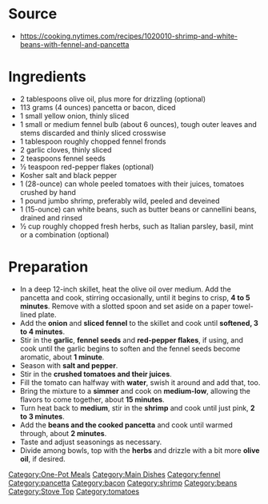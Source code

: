 # Source

-   <https://cooking.nytimes.com/recipes/1020010-shrimp-and-white-beans-with-fennel-and-pancetta>

# Ingredients

-   2 tablespoons olive oil, plus more for drizzling (optional)
-   113 grams (4 ounces) pancetta or bacon, diced
-   1 small yellow onion, thinly sliced
-   1 small or medium fennel bulb (about 6 ounces), tough outer leaves
    and stems discarded and thinly sliced crosswise
-   1 tablespoon roughly chopped fennel fronds
-   2 garlic cloves, thinly sliced
-   2 teaspoons fennel seeds
-   ½ teaspoon red-pepper flakes (optional)
-   Kosher salt and black pepper
-   1 (28-ounce) can whole peeled tomatoes with their juices, tomatoes
    crushed by hand
-   1 pound jumbo shrimp, preferably wild, peeled and deveined
-   1 (15-ounce) can white beans, such as butter beans or cannellini
    beans, drained and rinsed
-   ½ cup roughly chopped fresh herbs, such as Italian parsley, basil,
    mint or a combination (optional)

# Preparation

-   In a deep 12-inch skillet, heat the olive oil over medium. Add the
    pancetta and cook, stirring occasionally, until it begins to crisp,
    **4 to 5 minutes**. Remove with a slotted spoon and set aside on a
    paper towel-lined plate.
-   Add the **onion** and **sliced fennel** to the skillet and cook
    until **softened, 3 to 4 minutes**.
-   Stir in the **garlic**, **fennel seeds** and **red-pepper flakes**,
    if using, and cook until the garlic begins to soften and the fennel
    seeds become aromatic, about **1 minute**.
-   Season with **salt and pepper**.
-   Stir in the **crushed tomatoes and their juices**.
-   Fill the tomato can halfway with **water**, swish it around and add
    that, too.
-   Bring the mixture to a **simmer** and cook on **medium-low**,
    allowing the flavors to come together, about **15 minutes**.
-   Turn heat back to **medium**, stir in the **shrimp** and cook until
    just pink, **2 to 3 minutes**.
-   Add the **beans and the cooked pancetta** and cook until warmed
    through, about **2 minutes**.
-   Taste and adjust seasonings as necessary.
-   Divide among bowls, top with the **herbs** and drizzle with a bit
    more **olive oil**, if desired.

[Category:One-Pot Meals](Category:One-Pot_Meals "wikilink")
[Category:Main Dishes](Category:Main_Dishes "wikilink")
[Category:fennel](Category:fennel "wikilink")
[Category:pancetta](Category:pancetta "wikilink")
[Category:bacon](Category:bacon "wikilink")
[Category:shrimp](Category:shrimp "wikilink")
[Category:beans](Category:beans "wikilink") [Category:Stove
Top](Category:Stove_Top "wikilink")
[Category:tomatoes](Category:tomatoes "wikilink")